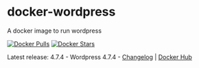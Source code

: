 # docker-wordpress
A docker image to run wordpress

[![Docker Pulls](https://img.shields.io/docker/pulls/osixia/wordpress.svg)][hub]
[![Docker Stars](https://img.shields.io/docker/stars/osixia/wordpress.svg)][hub]

[hub]: https://hub.docker.com/r/osixia/wordpress/

Latest release: 4.7.4 - Wordpress 4.7.4 -  [Changelog](CHANGELOG.md) | [Docker Hub](https://hub.docker.com/r/osixia/wordpress) 
